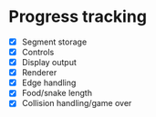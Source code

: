 # Progress tracking

- [x] Segment storage
- [x] Controls
- [x] Display output
- [x] Renderer
- [x] Edge handling
- [x] Food/snake length
- [x] Collision handling/game over

